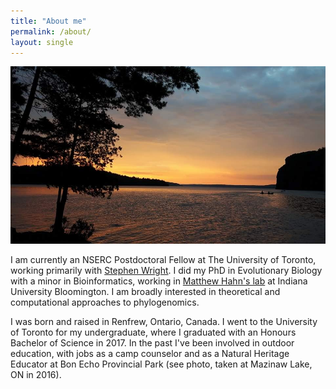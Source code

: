 ```yaml
---
title: "About me"
permalink: /about/
layout: single
---
```


![Mazinaw Lake, ON](../images/about.jpg)


I am currently an NSERC Postdoctoral Fellow at The University of Toronto, working primarily with
[Stephen Wright](https://wright.eeb.utoronto.ca/). I did my
PhD in Evolutionary Biology with a minor in Bioinformatics,
working in [Matthew Hahn's lab](https://hahnlab.sitehost.iu.edu/) at Indiana
University Bloomington. I am broadly interested in theoretical and computational
approaches to phylogenomics. 

I was born and raised in Renfrew, Ontario, Canada. I went to the University of 
Toronto for my undergraduate, where I graduated with an Honours Bachelor of Science in 2017. 
In the past I've been involved in outdoor education, with jobs as a camp counselor and
as a Natural Heritage Educator at Bon Echo Provincial Park (see photo, taken at Mazinaw Lake, ON
in 2016). 
 
